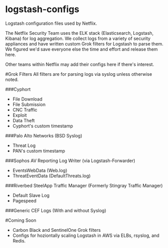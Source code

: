 # logstash-configs
Logstash configuration files used by Netflix.

The Netflix Security Team uses the ELK stack (Elasticsearch, Logstash, Kibana) for log aggregation. We collect logs from a variety of security appliances and have written custom Grok filters for Logstash to parse them. We figured we'd save everyone else the time and effort and release them here.

Other teams within Netflix may add their configs here if there's interest.

#Grok Filters
All filters are for parsing logs via syslog unless otherwise noted.

###Cyphort
* File Download
* File Submission
* CNC Traffic
* Exploit
* Data Theft
* Cyphort's custom timestamp

###Palo Alto Networks (BSD Syslog)
* Threat Log
* PAN's custom timestamp

###Sophos AV Reporting Log Writer (via Logstash-Forwarder)
* EventsWebData (Web.log)
* ThreatEventData (DefaultThreats.log)

###Riverbed SteelApp Traffic Manager (Formerly Stingray Traffic Manager)
* Default Slave Log
* Pagespeed

###Generic CEF Logs (With and without Syslog)

#Coming Soon
* Carbon Black and SentinelOne Grok filters
* Configs for hoziontally scaling Logstash in AWS via ELBs, rsyslog, and Redis.
